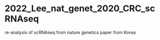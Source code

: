 # 2022_Lee_nat_genet_2020_CRC_scRNAseq
re-analysis  of scRNAseq from nature genetics paper from Korea
